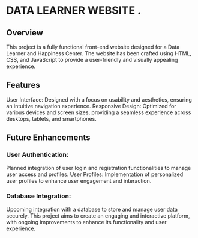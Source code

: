 # DATA LEARNER WEBSITE .

## Overview
This project is a fully functional front-end website designed for a Data Learner and Happiness Center. The website has been crafted using HTML, CSS, and JavaScript to provide a user-friendly and visually appealing experience.

## Features
User Interface: Designed with a focus on usability and aesthetics, ensuring an intuitive navigation experience.
Responsive Design: Optimized for various devices and screen sizes, providing a seamless experience across desktops, tablets, and smartphones.

## Future Enhancements

### User Authentication: 
Planned integration of user login and registration functionalities to manage user access and profiles.
User Profiles: Implementation of personalized user profiles to enhance user engagement and interaction.

### Database Integration: 
Upcoming integration with a database to store and manage user data securely.
This project aims to create an engaging and interactive platform, with ongoing improvements to enhance its functionality and user experience.


